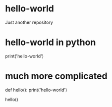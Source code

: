 # hello-world
Just another repository

# hello-world in python
print('hello-world')

# much more complicated
def hello():
  print('hello-world')
  
 hello()
